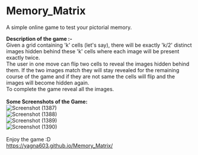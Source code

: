 # Memory_Matrix

A simple online game to test your pictorial memory.

**Description of the game :-** 
<br>
Given a grid containing  'k' cells (let's say), there will be exactly 'k/2' distinct images hidden behind these 'k' cells where each image will be present exactly twice.
<br>
The user in one move can flip two cells to reveal the images hidden behind them. If the two images match they will stay revealed for the remaining course of the game and if they are not same the cells will flip and the images will become hidden again.
<br>
To complete the game reveal all the images.
<br>
<br>
**Some Screenshots of the Game:**
<br>
![Screenshot (1387)](https://user-images.githubusercontent.com/84460990/188698240-f36adece-fc73-4203-8901-89a0625e2e87.png)
<br>
![Screenshot (1388)](https://user-images.githubusercontent.com/84460990/188698295-62ee752d-6a76-4217-ace0-2d1645472683.png)
<br>
![Screenshot (1389)](https://user-images.githubusercontent.com/84460990/188698340-8e64cee7-de9a-43c7-ac2f-4a97ec4cb8f2.png)
<br>
![Screenshot (1390)](https://user-images.githubusercontent.com/84460990/188698380-ca2aef46-5dab-4496-ad87-c536d027d348.png)
<br>
<br>
Enjoy the game :D 
<br>
https://yagna603.github.io/Memory_Matrix/

